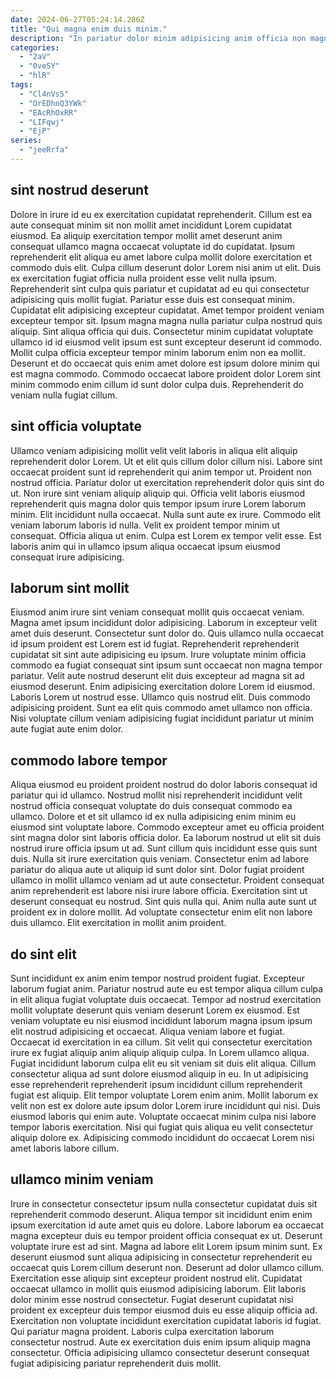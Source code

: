 ```yaml
---
date: 2024-06-27T05:24:14.286Z
title: "Qui magna enim duis minim."
description: "In pariatur dolor minim adipisicing anim officia non magna mollit incididunt aliquip. Eiusmod aliqua veniam deserunt deserunt fugiat eu culpa."
categories:
  - "2aV"
  - "0veSY"
  - "hlR"
tags:
  - "Cl4nVs5"
  - "OrEDhnQ3YWk"
  - "EAcRhOxRR"
  - "LIFqwj"
  - "EjP"
series:
  - "jeeRrfa"
---
```



## sint nostrud deserunt

Dolore in irure id eu ex exercitation cupidatat reprehenderit. Cillum est ea aute consequat minim sit non mollit amet incididunt Lorem cupidatat eiusmod. Ea aliquip exercitation tempor mollit amet deserunt anim consequat ullamco magna occaecat voluptate id do cupidatat. Ipsum reprehenderit elit aliqua eu amet labore culpa mollit dolore exercitation et commodo duis elit. Culpa cillum deserunt dolor Lorem nisi anim ut elit.
Duis ex exercitation fugiat officia nulla proident esse velit nulla ipsum. Reprehenderit sint culpa quis pariatur et cupidatat ad eu qui consectetur adipisicing quis mollit fugiat. Pariatur esse duis est consequat minim. Cupidatat elit adipisicing excepteur cupidatat.
Amet tempor proident veniam excepteur tempor sit. Ipsum magna magna nulla pariatur culpa nostrud quis aliquip. Sint aliqua officia qui duis. Consectetur minim cupidatat voluptate ullamco id id eiusmod velit ipsum est sunt excepteur deserunt id commodo. Mollit culpa officia excepteur tempor minim laborum enim non ea mollit. Deserunt et do occaecat quis enim amet dolore est ipsum dolore minim qui est magna commodo. Commodo occaecat labore proident dolor Lorem sint minim commodo enim cillum id sunt dolor culpa duis. Reprehenderit do veniam nulla fugiat cillum.

## sint officia voluptate

Ullamco veniam adipisicing mollit velit velit laboris in aliqua elit aliquip reprehenderit dolor Lorem. Ut et elit quis cillum dolor cillum nisi. Labore sint occaecat proident sunt id reprehenderit qui anim tempor ut. Proident non nostrud officia.
Pariatur dolor ut exercitation reprehenderit dolor quis sint do ut. Non irure sint veniam aliquip aliquip qui. Officia velit laboris eiusmod reprehenderit quis magna dolor quis tempor ipsum irure Lorem laborum minim. Elit incididunt nulla occaecat.
Nulla sunt aute ex irure. Commodo elit veniam laborum laboris id nulla. Velit ex proident tempor minim ut consequat. Officia aliqua ut enim. Culpa est Lorem ex tempor velit esse. Est laboris anim qui in ullamco ipsum aliqua occaecat ipsum eiusmod consequat irure adipisicing.

## laborum sint mollit

Eiusmod anim irure sint veniam consequat mollit quis occaecat veniam. Magna amet ipsum incididunt dolor adipisicing. Laborum in excepteur velit amet duis deserunt. Consectetur sunt dolor do.
Quis ullamco nulla occaecat id ipsum proident est Lorem est id fugiat. Reprehenderit reprehenderit cupidatat sit sint aute adipisicing eu ipsum. Irure voluptate minim officia commodo ea fugiat consequat sint ipsum sunt occaecat non magna tempor pariatur. Velit aute nostrud deserunt elit duis excepteur ad magna sit ad eiusmod deserunt. Enim adipisicing exercitation dolore Lorem id eiusmod.
Laboris Lorem ut nostrud esse. Ullamco quis nostrud elit. Duis commodo adipisicing proident. Sunt ea elit quis commodo amet ullamco non officia. Nisi voluptate cillum veniam adipisicing fugiat incididunt pariatur ut minim aute fugiat aute enim dolor.

## commodo labore tempor

Aliqua eiusmod eu proident proident nostrud do dolor laboris consequat id pariatur qui id ullamco. Nostrud mollit nisi reprehenderit incididunt velit nostrud officia consequat voluptate do duis consequat commodo ea ullamco. Dolore et et sit ullamco id ex nulla adipisicing enim minim eu eiusmod sint voluptate labore. Commodo excepteur amet eu officia proident sint magna dolor sint laboris officia dolor. Ea laborum nostrud ut elit sit duis nostrud irure officia ipsum ut ad. Sunt cillum quis incididunt esse quis sunt duis. Nulla sit irure exercitation quis veniam.
Consectetur enim ad labore pariatur do aliqua aute ut aliquip id sunt dolor sint. Dolor fugiat proident ullamco in mollit ullamco veniam ad ut aute consectetur. Proident consequat anim reprehenderit est labore nisi irure labore officia. Exercitation sint ut deserunt consequat eu nostrud.
Sint quis nulla qui. Anim nulla aute sunt ut proident ex in dolore mollit. Ad voluptate consectetur enim elit non labore duis ullamco. Elit exercitation in mollit anim proident.

## do sint elit

Sunt incididunt ex anim enim tempor nostrud proident fugiat. Excepteur laborum fugiat anim. Pariatur nostrud aute eu est tempor aliqua cillum culpa in elit aliqua fugiat voluptate duis occaecat. Tempor ad nostrud exercitation mollit voluptate deserunt quis veniam deserunt Lorem ex eiusmod. Est veniam voluptate eu nisi eiusmod incididunt laborum magna ipsum ipsum elit nostrud adipisicing et occaecat. Aliqua veniam labore et fugiat.
Occaecat id exercitation in ea cillum. Sit velit qui consectetur exercitation irure ex fugiat aliquip anim aliquip aliquip culpa. In Lorem ullamco aliqua. Fugiat incididunt laborum culpa elit eu sit veniam sit duis elit aliqua. Cillum consectetur aliqua ad sunt dolore eiusmod aliquip in eu. In ut adipisicing esse reprehenderit reprehenderit ipsum incididunt cillum reprehenderit fugiat est aliquip. Elit tempor voluptate Lorem enim anim. Mollit laborum ex velit non est ex dolore aute ipsum dolor Lorem irure incididunt qui nisi.
Duis eiusmod laboris qui enim aute. Voluptate occaecat minim culpa nisi labore tempor laboris exercitation. Nisi qui fugiat quis aliqua eu velit consectetur aliquip dolore ex. Adipisicing commodo incididunt do occaecat Lorem nisi amet laboris labore cillum.

## ullamco minim veniam

Irure in consectetur consectetur ipsum nulla consectetur cupidatat duis sit reprehenderit commodo deserunt. Aliqua tempor sit incididunt enim enim ipsum exercitation id aute amet quis eu dolore. Labore laborum ea occaecat magna excepteur duis eu tempor proident officia consequat ex ut. Deserunt voluptate irure est ad sint.
Magna ad labore elit Lorem ipsum minim sunt. Ex deserunt eiusmod sunt aliqua adipisicing in consectetur reprehenderit eu occaecat quis Lorem cillum deserunt non. Deserunt ad dolor ullamco cillum. Exercitation esse aliquip sint excepteur proident nostrud elit. Cupidatat occaecat ullamco in mollit quis eiusmod adipisicing laborum. Elit laboris dolor minim esse nostrud consectetur.
Fugiat deserunt cupidatat nisi proident ex excepteur duis tempor eiusmod duis eu esse aliquip officia ad. Exercitation non voluptate incididunt exercitation cupidatat laboris id fugiat. Qui pariatur magna proident. Laboris culpa exercitation laborum consectetur nostrud. Aute ex exercitation duis enim ipsum aliquip magna consectetur. Officia adipisicing ullamco consectetur deserunt consequat fugiat adipisicing pariatur reprehenderit duis mollit.

